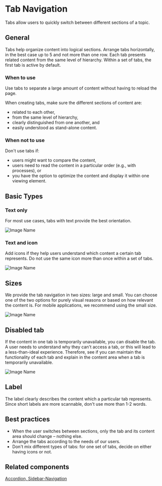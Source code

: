 # Tab Navigation

Tabs allow users to quickly switch between different sections of a topic.

## General

Tabs help organize content into logical sections. Arrange tabs horizontally, in the best case up to 5 and not more than one row. Each tab presents related content from the same level of hierarchy. Within a set of tabs, the first tab is active by default.

### When to use

Use tabs to separate a large amount of content without having to reload the page.

When creating tabs, make sure the different sections of content are:

*	related to each other,
*	from the same level of hierarchy,
*	clearly distinguished from one another, and
*	easily understood as stand-alone content.

### When not to use

Don't use tabs if:

*	users might want to compare the content,
*	users need to read the content in a particular order (e.g., with processes), or
*	you have the option to optimize the content and display it within one viewing element.

## Basic Types

### Text only

For most use cases, tabs with text provide the best orientation.

![Image Name](assets/3_components/tab-navigation/tab_navigation_textonly.png)

### Text and icon

Add icons if they help users understand which content a certain tab represents. Do not use the same icon more than once within a set of tabs.

![Image Name](assets/3_components/tab-navigation/tab_navigation_icon-text.png)

## Sizes

We provide the tab navigation in two sizes: large and small. You can choose one of the two options for purely visual reasons or based on how relevant the content is. For mobile applications, we recommend using the small size.

![Image Name](assets/3_components/tab-navigation/tab_navigation_sizes.png)

## Disabled tab

If the content in one tab is temporarily unavailable, you can disable the tab.
A user needs to understand why they can't access a tab, or this will lead to a less-than-ideal experience. Therefore, see if you can maintain the functionality of each tab and explain in the content area when a tab is temporarily unavailable.

![Image Name](assets/3_components/tab-navigation/tab_navigation_disabled.png)

## Label

The label clearly describes the content which a particular tab represents. Since short labels are more scannable, don't use more than 1-2 words.

## Best practices

*	When the user switches between sections, only the tab and its content area should change – nothing else.
*	Arrange the tabs according to the needs of our users.
*	Don't mix different types of tabs: for one set of tabs, decide on either having icons or not.

## Related components

<a href="../?path=/usage/components-accordion--standard">Accordion, </a>
<a href="../?path=/usage/components-sidebar-navigation--standard">Sidebar-Navigation</a>
